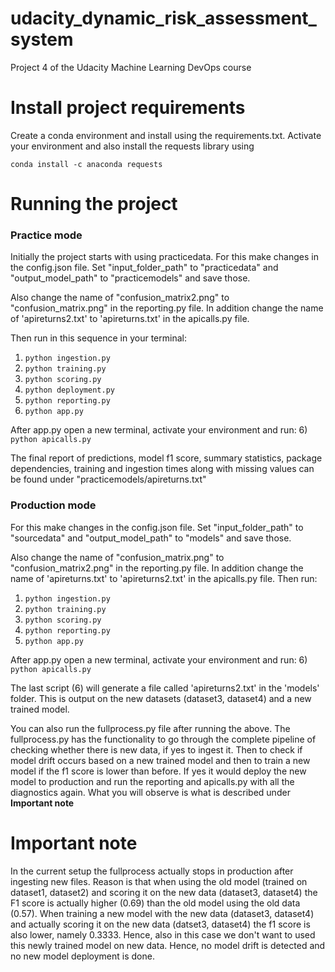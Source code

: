 # udacity_dynamic_risk_assessment_system
Project 4 of the Udacity Machine Learning DevOps course

# Install project requirements
Create a conda environment and install using the requirements.txt. Activate your environment and also install the requests library using 

```
conda install -c anaconda requests
```

# Running the project

### Practice mode
Initially the project starts with using practicedata. For this make changes in the config.json file. Set "input_folder_path" to "practicedata" and "output_model_path" to "practicemodels" and save those. 

Also change the name of "confusion_matrix2.png" to "confusion_matrix.png" in the reporting.py file. In addition change the name of 'apireturns2.txt' to 'apireturns.txt' in the apicalls.py file. 

Then run in this sequence in your terminal:
1) ```python ingestion.py```
2) ```python training.py```
3) ```python scoring.py```
4) ```python deployment.py```
5) ```python reporting.py```
5) ```python app.py```

After app.py open a new terminal, activate your environment and run:
6) ```python apicalls.py```

The final report of predictions, model f1 score, summary statistics, package dependencies, training and ingestion times along with missing values can be found under "practicemodels/apireturns.txt"

### Production mode
For this make changes in the config.json file. Set "input_folder_path" to "sourcedata" and "output_model_path" to "models" and save those. 

Also change the name of "confusion_matrix.png" to "confusion_matrix2.png" in the reporting.py file. In addition change the name of 'apireturns.txt' to 'apireturns2.txt' in the apicalls.py file. Then run:

1) ```python ingestion.py```
2) ```python training.py```
3) ```python scoring.py```
5) ```python reporting.py```
5) ```python app.py```

After app.py open a new terminal, activate your environment and run:
6) ```python apicalls.py```

The last script (6) will generate a file called 'apireturns2.txt' in the 'models' folder. This is output on the new datasets (dataset3, dataset4) and a new trained model.

You can also run the fullprocess.py file after running the above. The fullprocess.py has the functionality to go through the complete pipeline of checking whether there is new data, if yes to ingest it. Then to check if model drift occurs based on a new trained model and then to train a new model if the f1 score is lower than before. If yes it would deploy the new model to production and run the reporting and apicalls.py with all the diagnostics again. What you will observe is what is described under **Important note**

# Important note
In the current setup the fullprocess actually stops in production after ingesting new files. Reason is that when using the old model (trained on dataset1, dataset2) and scoring it on the new data (dataset3, dataset4) the F1 score is actually higher (0.69) than the old model using the old data (0.57). When training a new model with the new data (dataset3, dataset4) and actually scoring it on the new data (datset3, dataset4) the f1 score is also lower, namely 0.3333. Hence, also in this case we don't want to used this newly trained model on new data. Hence, no model drift is detected and no new model deployment is done. 